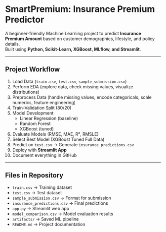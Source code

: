 # SmartPremium: Insurance Premium Predictor

A beginner-friendly Machine Learning project to predict **Insurance Premium Amount** based on customer demographics, lifestyle, and policy details.  
Built using **Python, Scikit-Learn, XGBoost, MLflow, and Streamlit**.

---

## Project Workflow

1. Load Data (`train.csv`, `test.csv`, `sample_submission.csv`)  
2. Perform EDA (explore data, check missing values, visualize distributions)  
3. Preprocess Data (handle missing values, encode categoricals, scale numerics, feature engineering)  
4. Train-Validation Split (80/20)  
5. Model Development  
   - Linear Regression (baseline)  
   - Random Forest  
   - XGBoost (tuned)  
6. Evaluate Models (RMSE, MAE, R², RMSLE)  
7. Select Best Model (XGBoost Tuned Full Data)  
8. Predict on `test.csv` → Generate `insurance_predictions.csv`  
9. Deploy with **Streamlit App**  
10. Document everything in GitHub  

---

## Files in Repository

- `train.csv` → Training dataset  
- `test.csv` → Test dataset  
- `sample_submission.csv` → Format for submission  
- `insurance_predictions.csv` → Final predictions  
- `app.py` → Streamlit web app  
- `model_comparison.csv` → Model evaluation results  
- `artifacts/` → Saved ML pipeline  
- `README.md` → Project documentation  

